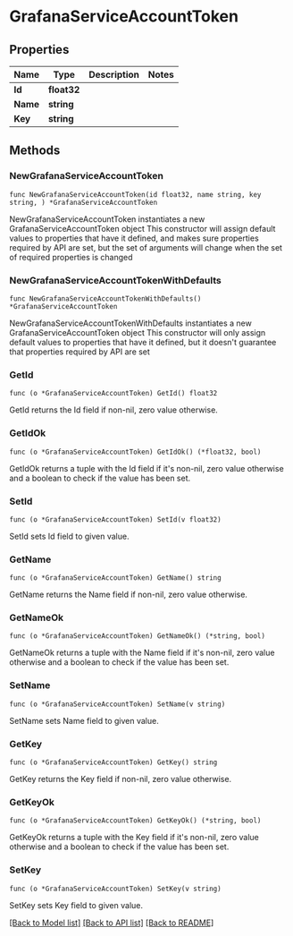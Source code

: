 # GrafanaServiceAccountToken

## Properties

Name | Type | Description | Notes
------------ | ------------- | ------------- | -------------
**Id** | **float32** |  | 
**Name** | **string** |  | 
**Key** | **string** |  | 

## Methods

### NewGrafanaServiceAccountToken

`func NewGrafanaServiceAccountToken(id float32, name string, key string, ) *GrafanaServiceAccountToken`

NewGrafanaServiceAccountToken instantiates a new GrafanaServiceAccountToken object
This constructor will assign default values to properties that have it defined,
and makes sure properties required by API are set, but the set of arguments
will change when the set of required properties is changed

### NewGrafanaServiceAccountTokenWithDefaults

`func NewGrafanaServiceAccountTokenWithDefaults() *GrafanaServiceAccountToken`

NewGrafanaServiceAccountTokenWithDefaults instantiates a new GrafanaServiceAccountToken object
This constructor will only assign default values to properties that have it defined,
but it doesn't guarantee that properties required by API are set

### GetId

`func (o *GrafanaServiceAccountToken) GetId() float32`

GetId returns the Id field if non-nil, zero value otherwise.

### GetIdOk

`func (o *GrafanaServiceAccountToken) GetIdOk() (*float32, bool)`

GetIdOk returns a tuple with the Id field if it's non-nil, zero value otherwise
and a boolean to check if the value has been set.

### SetId

`func (o *GrafanaServiceAccountToken) SetId(v float32)`

SetId sets Id field to given value.


### GetName

`func (o *GrafanaServiceAccountToken) GetName() string`

GetName returns the Name field if non-nil, zero value otherwise.

### GetNameOk

`func (o *GrafanaServiceAccountToken) GetNameOk() (*string, bool)`

GetNameOk returns a tuple with the Name field if it's non-nil, zero value otherwise
and a boolean to check if the value has been set.

### SetName

`func (o *GrafanaServiceAccountToken) SetName(v string)`

SetName sets Name field to given value.


### GetKey

`func (o *GrafanaServiceAccountToken) GetKey() string`

GetKey returns the Key field if non-nil, zero value otherwise.

### GetKeyOk

`func (o *GrafanaServiceAccountToken) GetKeyOk() (*string, bool)`

GetKeyOk returns a tuple with the Key field if it's non-nil, zero value otherwise
and a boolean to check if the value has been set.

### SetKey

`func (o *GrafanaServiceAccountToken) SetKey(v string)`

SetKey sets Key field to given value.



[[Back to Model list]](../README.md#documentation-for-models) [[Back to API list]](../README.md#documentation-for-api-endpoints) [[Back to README]](../README.md)


